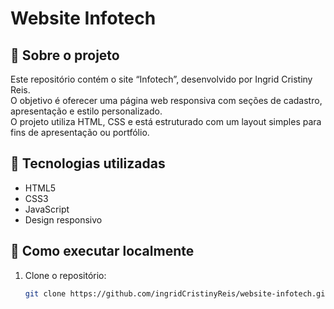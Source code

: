 # Website Infotech

## 🎯 Sobre o projeto  
Este repositório contém o site “Infotech”, desenvolvido por Ingrid Cristiny Reis.  
O objetivo é oferecer uma página web responsiva com seções de cadastro, apresentação e estilo personalizado.  
O projeto utiliza HTML, CSS e está estruturado com um layout simples para fins de apresentação ou portfólio.

## 🧱 Tecnologias utilizadas  
- HTML5  
- CSS3  
- JavaScript  
- Design responsivo

## 🚀 Como executar localmente  
1. Clone o repositório:  
   ```bash
   git clone https://github.com/ingridCristinyReis/website-infotech.git
